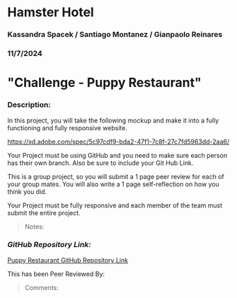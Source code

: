 # Hamster Hotel

### Kassandra Spacek / Santiago Montanez / Gianpaolo Reinares
### 11/7/2024
# "Challenge - Puppy Restaurant"
### Description: 
In this project, you will take the following mockup and make it into a fully functioning and fully responsive website.

https://xd.adobe.com/spec/5c97cdf9-bda2-47f1-7c8f-27c7fd5963dd-2aa6/

Your Project must be using GitHub and you need to make sure each person has their own branch. Also be sure to include your Git Hub Link.

This is a group project, so you will submit a 1 page peer review for each of your group mates. You will also write a 1 page self-reflection on how you think you did.

Your Project must be fully responsive and each member of the team must submit the entire project.

> Notes: 


### _GitHub Repository Link:_
[Puppy Restaurant GitHub Repository Link](https://github.com/Kass-S/Puppy-Restaurant.git)


This has been Peer Reviewed By: 
> Comments: 

